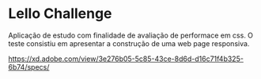 # Lello Challenge

Aplicação de estudo com finalidade de avaliação de performace em css.
O teste consistiu em apresentar a construção de uma web page responsiva.

https://xd.adobe.com/view/3e276b05-5c85-43ce-8d6d-d16c71f4b325-6b74/specs/

```

```
